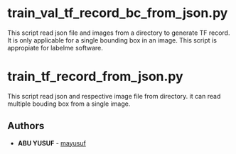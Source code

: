 
# train_val_tf_record_bc_from_json.py

This script read json file and images from a directory to generate TF record. 
It is only applicable for a single bounding box in an image. This script is appropiate for labelme software.

# train_tf_record_from_json.py

This script read json and respective image file from directory. it can read multiple bouding box from a single image.


## Authors

* **ABU YUSUF** - [mayusuf](https://github.com/mayusuf)